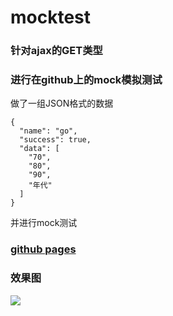 # mocktest
### 针对ajax的GET类型 
### 进行在github上的mock模拟测试
做了一组JSON格式的数据
```
{
  "name": "go",
  "success": true,
  "data": [
    "70",
    "80",
    "90",
    "年代"
  ]
}

```
并进行mock测试
### [github pages](https://evenyao.github.io/mocktest/)

### 效果图
![](https://upload-images.jianshu.io/upload_images/12904618-5d6b151ba19faaf2.png?imageMogr2/auto-orient/strip%7CimageView2/2/w/1240)
